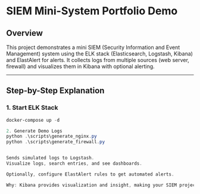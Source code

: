 # SIEM Mini-System Portfolio Demo

## Overview
This project demonstrates a mini SIEM (Security Information and Event Management) system using the ELK stack (Elasticsearch, Logstash, Kibana) and ElastAlert for alerts. It collects logs from multiple sources (web server, firewall) and visualizes them in Kibana with optional alerting.

---

## Step-by-Step Explanation

### 1. Start ELK Stack
```powershell
docker-compose up -d

2. Generate Demo Logs
python .\scripts\generate_nginx.py
python .\scripts\generate_firewall.py


Sends simulated logs to Logstash.
Visualize logs, search entries, and see dashboards.

Optionally, configure ElastAlert rules to get automated alerts.

Why: Kibana provides visualization and insight, making your SIEM project interactive and demonstrable.

